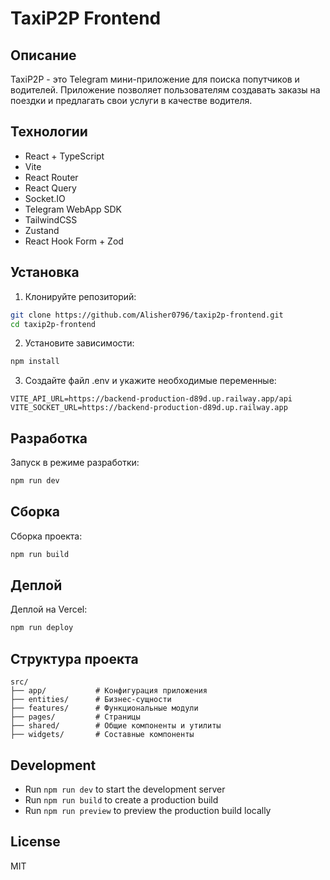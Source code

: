 # TaxiP2P Frontend

## Описание

TaxiP2P - это Telegram мини-приложение для поиска попутчиков и водителей. Приложение позволяет пользователям создавать заказы на поездки и предлагать свои услуги в качестве водителя.

## Технологии

- React + TypeScript
- Vite
- React Router
- React Query
- Socket.IO
- Telegram WebApp SDK
- TailwindCSS
- Zustand
- React Hook Form + Zod

## Установка

1. Клонируйте репозиторий:
```bash
git clone https://github.com/Alisher0796/taxip2p-frontend.git
cd taxip2p-frontend
```

2. Установите зависимости:
```bash
npm install
```

3. Создайте файл .env и укажите необходимые переменные:
```env
VITE_API_URL=https://backend-production-d89d.up.railway.app/api
VITE_SOCKET_URL=https://backend-production-d89d.up.railway.app
```

## Разработка

Запуск в режиме разработки:
```bash
npm run dev
```

## Сборка

Сборка проекта:
```bash
npm run build
```

## Деплой

Деплой на Vercel:
```bash
npm run deploy
```

## Структура проекта

```
src/
├── app/           # Конфигурация приложения
├── entities/      # Бизнес-сущности
├── features/      # Функциональные модули
├── pages/         # Страницы
├── shared/        # Общие компоненты и утилиты
├── widgets/       # Составные компоненты
```

## Development

- Run `npm run dev` to start the development server
- Run `npm run build` to create a production build
- Run `npm run preview` to preview the production build locally

## License

MIT
